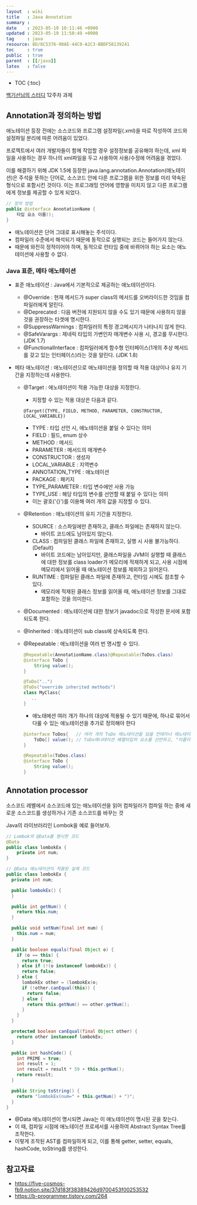 ```yaml
---
layout  : wiki
title   : Java Annotation
summary : 
date    : 2023-05-19 10:11:46 +0900
updated : 2023-05-19 11:50:49 +0900
tag     : java
resource: 8D/8C5376-90AE-44C0-A2C3-BBDF58139241
toc     : true
public  : true
parent  : [[/java]]
latex   : false
---
```

* TOC
{:toc}

[백기선님의 스터디](https://github.com/whiteship/live-study/issues/12) 12주차 과제

## Annotation과 정의하는 방법

애노테이션 등장 전에는 소스코드와 프로그램 설정파일(.xml)을 따로 작성하여 코드와 설정파일 분리에 따른 어려움이 있었다.

프로젝트에서 여러 개발자들이 함께 작업할 경우 설정정보를 공유해야 하는데, xml 파일을 사용하는 경우 하나의 xml파일을 두고 사용하여 사용/수정에 어려움을 겪었다. 

이를 해결하기 위해 JDK 1.5에 등장한 java.lang.annotation.Annotation(애노테이션)은 주석을 뜻하는 단어로, 소스코드 안에 다른 프로그램을 위한 정보를 미리 약속된 형식으로 포함시킨 것이다. 이는 프로그래밍 언어에 영향을 미치지 않고 다른 프로그램에게 정보를 제공할 수 있게 되었다.

```java
// 정의 방법
public @interface AnnotationName {
    타입 요소 이름();
}
```

- 애노테이션은 단어 그대로 표시해놓는 주석이다.
- 컴파일러 수준에서 해석되기 때문에 동적으로 실행되는 코드는 들어가지 않는다. 
- 때문에 와전히 정적이어야 하며, 동적으로 런타임 중에 바뀌어야 하는 요소는 애노테이션에 사용할 수 없다.

### Java 표준, 메타 애노테이션

- 표준 애노테이션 : Java에서 기본적으로 제공하는 애노테이션이다.
    - @Override : 현재 메서드가 super class의 메서드를 오버라이드한 것임을 컴파일러에게 알린다.
    - @Deprecated : 다음 버전에 지원되지 않을 수도 있기 때문에 사용하지 않을 것을 권장하는 타겟에 명시한다.
    - @SuppressWarnings : 컴파일러의 특정 경고메시지가 나타나지 않게 한다.
    - @SafeVarargs : 제네릭 타입의 가변인자 매개변수 사용 시, 경고를 무시한다. (JDK 1.7)
    - @FunctionalInterface : 컴파일러에게 함수형 인터페이스(1개의 추상 메서드를 갖고 있는 인터페이스)라는 것을 알린다. (JDK 1.8)

- 메타 애노테이션 : 애노테이션으로 애노테이션을 정의할 때 적용 대상이나 유지 기간을 지정하는데 사용한다.

  - @Target : 애노테이션이 적용 가능한 대상을 지정한다.
    - 지정할 수 있는 적용 대상은 다음과 같다.
    ```jav
    @Target({TYPE, FIELD, METHOD, PARAMETER, CONSTRUCTOR, LOCAL_VARIABLE})
    ```
    - TYPE : 타입 선언 시, 애노테이션을 붙일 수 있다는 의미
    - FIELD : 필드, enum 상수
    - METHOD : 메서드
    - PARAMETER : 메서드의 매개변수
    - CONSTRUCTOR : 생성자
    - LOCAL_VARIABLE : 지역변수
    - ANNOTATION_TYPE : 애노테이션
    - PACKAGE : 패키지
    - TYPE_PARAMETER : 타입 변수에만 사용 가능 
    - TYPE_USE : 해당 타입의 변수를 선언할 때 붙일 수 있다는 의미
    - 이는 괄호('{}')를 이용해 여러 개의 값을 지정할 수 있다. 

  - @Retention : 애노테이션의 유지 기간을 지정한다.
    - SOURCE : 소스파일에만 존재하고, 클래스 파일에는 존재하지 않는다. 
      - 바이트 코드에도 남아있지 않는다.
    - CLASS : 컴파일된 클래스 파일에 존재하고, 실행 시 사용 불가능하다. (Default)
      - 바이트 코드에는 남아있지만, 클래스파일을 JVM이 실행할 때 클래스에 대한 정보를 class loader가 메모리에 적재하게 되고, 사용 시점에 메모리에서 읽어올 때 애노테이션 정보를 제외하고 읽어온다.
    - RUNTIME : 컴파일된 클래스 파일에 존재하고, 런타임 시에도 참조할 수 있다.
      - 메모리에 적재된 클래스 정보를 읽어올 때, 애노테이션 정보를 그대로 포함하는 것을 의미한다.
  - @Documented : 애노테이션에 대한 정보가 javadoc으로 작성한 문서에 포함되도록 한다.
  - @Inherited : 애노테이션이 sub class에 상속되도록 한다.
  - @Repeatable : 애노테이션을 여러 번 명시할 수 있다.
    ```java
    @Repeatable(AnnotationName.class)@Repeatable(ToDos.class)
    @interface ToDo {
        String value();
    }
    
    @ToDo("..")
    @ToDo("override inherited methods")
    class MyClass{
       ..
    }
    ```
    - 애노태에션 여러 개가 하나의 대상에 적용될 수 있기 때문에, 하나로 묶어서 다룰 수 있는 애노테이션을 추가로 정의해야 한다
    ```java
    @interface ToDos{   // 여러 개의 ToDo 애노테이션을 담을 컨테이너 애노테이션
	    ToDo[] value(); // ToDo애너테이션 배열타입의 요소를 선언하고, "이름이 반드시 value"
    }

    @Repeatable(ToDos.class)
    @interface ToDo {
        String value();
    }
    ```
    
## Annotation processor

소스코드 레벨에서 소스코드에 있는 애노테이션을 읽어 컴파일러가 컴파일 하는 중에 새로운 소스코드를 생성하거나 기존 소스코드를 바꾸는 것

Java의 라이브러리인 Lombok을 예로 들어보자.

```java
// Lombok의 @Data를 명시한 코드
@Data
public class lombokEx {
    private int num;
}

// @Data 애노테이션이 적용된 실제 코드
public class lombokEx {
  private int num;

  public lombokEx() {
  }

  public int getNum() {
    return this.num;
  }

  public void setNum(final int num) {
    this.num = num;
  }

  public boolean equals(final Object o) {
    if (o == this) {
      return true;
    } else if (!(o instanceof lombokEx)) {
      return false;
    } else {
      lombokEx other = (lombokEx)o;
      if (!other.canEqual(this)) {
        return false;
      } else {
        return this.getNum() == other.getNum();
      }
    }
  }

  protected boolean canEqual(final Object other) {
    return other instanceof lombokEx;
  }

  public int hashCode() {
    int PRIME = true;
    int result = 1;
    int result = result * 59 + this.getNum();
    return result;
  }

  public String toString() {
    return "lombokEx(num=" + this.getNum() + ")";
  }
}
```

- @Data 애노테이션이 명시되면 Java는 이 애노테이션이 명시된 곳을 찾는다.
- 이 때, 컴파일 시점에 애노테이션 프로세서를 사용하여 Abstract Syntax Tree를 조작한다.
- 이렇게 조작된 AST를 컴파일하게 되고, 이를 통해 getter, setter, equals, hashCode, toString를 생성한다.

## 참고자료
- https://five-cosmos-fb9.notion.site/37d183f38389426d9700453f00253532
- https://b-programmer.tistory.com/264
 